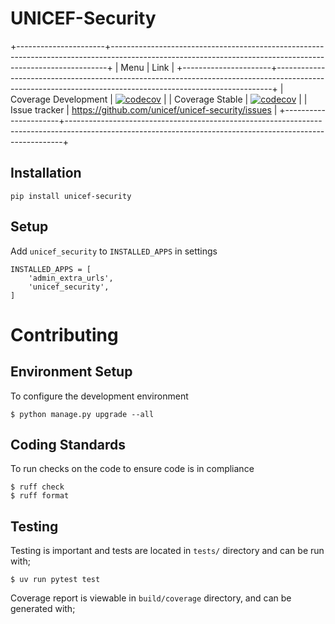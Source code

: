 UNICEF-Security
===============

+----------------------+-----------------------------------------------------------------------------------------------------------------------------------------------------------+
| Menu                 | Link                                                                                                                                                      |
+----------------------+-----------------------------------------------------------------------------------------------------------------------------------------------------------+
| Coverage Development | [![codecov](https://codecov.io/gh/unicef/unicef-security/branch/develop/graph/badge.svg?token=sytM1cd8Zj)](https://codecov.io/gh/unicef/unicef-security)                                                                                                                                    |
| Coverage Stable      | [![codecov](https://codecov.io/gh/unicef/unicef-security/branch/master/graph/badge.svg?token=sytM1cd8Zj)](https://codecov.io/gh/unicef/unicef-security)                                                                                                                                    |
| Issue tracker        | https://github.com/unicef/unicef-security/issues                                                                                                          |
+----------------------+-----------------------------------------------------------------------------------------------------------------------------------------------------------+

Installation
------------

    pip install unicef-security


Setup
-----

Add ``unicef_security`` to ``INSTALLED_APPS`` in settings

    INSTALLED_APPS = [
        'admin_extra_urls',
        'unicef_security',
    ]


Contributing
============

Environment Setup
-----------------

To configure the development environment

    $ python manage.py upgrade --all


Coding Standards
----------------

To run checks on the code to ensure code is in compliance

    $ ruff check
    $ ruff format


Testing
-------

Testing is important and tests are located in `tests/` directory and can be run with;

    $ uv run pytest test

Coverage report is viewable in `build/coverage` directory, and can be generated with;
